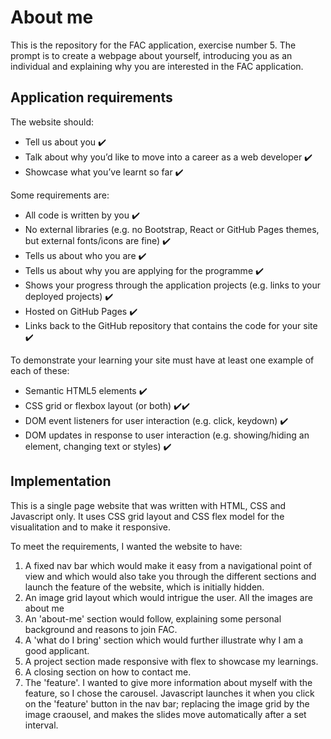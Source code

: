 # About me

This is the repository for the FAC application, exercise number 5. The prompt is to create a webpage about yourself, introducing you as an individual and explaining why you are interested in the FAC application.

## Application requirements

The website should:

- Tell us about you :heavy_check_mark:
- Talk about why you’d like to move into a career as a web developer :heavy_check_mark:
- Showcase what you’ve learnt so far :heavy_check_mark:

Some requirements are:
- All code is written by you :heavy_check_mark:
- No external libraries (e.g. no Bootstrap, React or GitHub Pages themes, but external fonts/icons are fine) :heavy_check_mark:
- Tells us about who you are :heavy_check_mark:
- Tells us about why you are applying for the programme :heavy_check_mark:
- Shows your progress through the application projects (e.g. links to your deployed projects) :heavy_check_mark:
- Hosted on GitHub Pages :heavy_check_mark:
- Links back to the GitHub repository that contains the code for your site :heavy_check_mark:

To demonstrate your learning your site must have at least one example of each of these:

- Semantic HTML5 elements :heavy_check_mark:
- CSS grid or flexbox layout (or both) :heavy_check_mark::heavy_check_mark:
- DOM event listeners for user interaction (e.g. click, keydown) :heavy_check_mark:
- DOM updates in response to user interaction (e.g. showing/hiding an element, changing text or styles) :heavy_check_mark:
    
## Implementation

This is a single page website that was written with HTML, CSS and Javascript only.
It uses CSS grid layout and CSS flex model for the visualitation and to make it responsive.

To meet the requirements, I wanted the website to have:
1. A fixed nav bar which would make it easy from a navigational point of view and which would also take you through the different sections and launch the feature of the website, which is initially hidden.
2. An image grid layout which would intrigue the user. All the images are about me
3. An 'about-me' section would follow, explaining some personal background and reasons to join FAC.
4. A 'what do I bring' section which would further illustrate why I am a good applicant.
5. A project section made responsive with flex to showcase my learnings.
6. A closing section on how to contact me.
7. The 'feature'. I wanted to give more information about myself with the feature, so I chose the carousel. Javascript launches it when you click on the 'feature' button in the nav bar; replacing the image grid by the image craousel, and makes the slides move automatically after a set interval.
